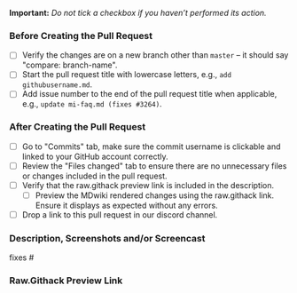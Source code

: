 **Important:** *Do not tick a checkbox if you haven’t performed its action.*

### Before Creating the Pull Request

- [ ] Verify the changes are on a new branch other than `master` – it should say "compare: branch-name".
- [ ] Start the pull request title with lowercase letters, e.g., `add githubusername.md`.
- [ ] Add issue number to the end of the pull request title when applicable, e.g., `update mi-faq.md (fixes #3264)`.

### After Creating the Pull Request

- [ ] Go to "Commits" tab, make sure the commit username is clickable and linked to your GitHub account correctly.
- [ ] Review the "Files changed" tab to ensure there are no unnecessary files or changes included in the pull request.
- [ ] Verify that the raw.githack preview link is included in the description.
  - [ ] Preview the MDwiki rendered changes using the raw.githack link. Ensure it displays as expected without any errors.
- [ ] Drop a link to this pull request in our discord channel.

### Description, Screenshots and/or Screencast
<!-- Include a brief description of the changes along with any relevant screenshots or screencasts when necessary. Also, mention the issue number this pull request resolves. -->

fixes #


### Raw.Githack Preview Link
<!-- Provide the raw.githack link to the page(s) changed. Example: https://raw.githack.com/nhk057/nhk057.github.io/add-nhk057-profile/index.html#!pages/mi/profiles/nhk057.md -->
